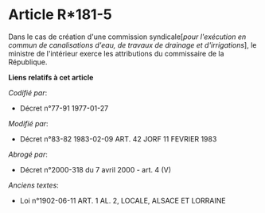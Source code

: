 # Article R*181-5

Dans le cas de création d'une commission syndicale[*pour l'exécution en commun de canalisations d'eau, de travaux de drainage
et d'irrigations*], le ministre de l'intérieur exerce les attributions du commissaire de la République.

**Liens relatifs à cet article**

_Codifié par_:

  - Décret n°77-91 1977-01-27

_Modifié par_:

  - Décret n°83-82 1983-02-09 ART. 42 JORF 11 FEVRIER 1983

_Abrogé par_:

  - Décret n°2000-318 du 7 avril 2000 - art. 4 (V)

_Anciens textes_:

  - Loi n°1902-06-11 ART. 1 AL. 2, LOCALE, ALSACE ET LORRAINE
